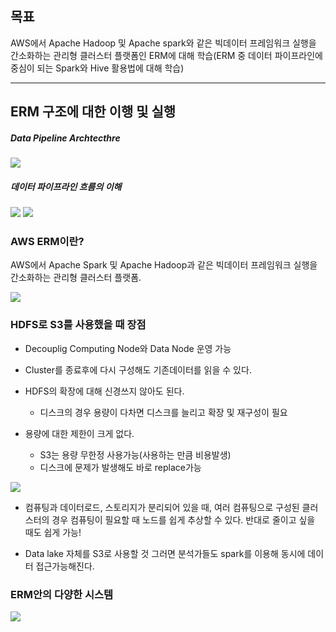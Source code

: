 ## 목표

AWS에서 Apache Hadoop 및 Apache spark와 같은 빅데이터 프레임워크 실행을 간소화하는 관리형 클러스터 플랫폼인 ERM에 대해 학습(ERM 중 데이터 파이프라인에 중심이 되는 Spark와 Hive 활용법에 대해 학습)

---

## ERM 구조에 대한 이행 및 실행

##### Data Pipeline Archtecthre

<img src="https://user-images.githubusercontent.com/86764734/151794246-1d83a6db-dd9e-4617-a865-96a4ac08b287.png"/>

##### 데이터 파이프라인 흐름의 이해

<img src="https://user-images.githubusercontent.com/86764734/151794778-26c8f0c7-0694-4fb0-ae34-b501bed5aa15.png"/>

<img  src="https://user-images.githubusercontent.com/86764734/151794891-0897f1af-a7f9-4e9d-bb86-65f17442fbff.png"/>

### AWS ERM이란?

AWS에서 Apache Spark 및 Apache Hadoop과 같은 빅데이터 프레임워크 실행을 간소화하는 관리형 클러스터 플랫폼.

<img src="https://user-images.githubusercontent.com/86764734/151795301-edeae5eb-10ea-4376-8963-f536668ac35e.png"/>

### HDFS로 S3를 사용했을 때 장점

- Decouplig Computing Node와 Data Node 운영 가능

- Cluster를 종료후에 다시 구성해도 기존데이터를 읽을 수 있다.

- HDFS의 확장에 대해 신경쓰지 않아도 된다.

  - 디스크의 경우 용량이 다차면 디스크를 늘리고 확장 및 재구성이 필요

- 용량에 대한 제한이 크게 없다.

  - S3는 용량 무한정 사용가능(사용하는 만큼 비용발생)
  - 디스크에 문제가 발생해도 바로 replace가능 

<img src="https://user-images.githubusercontent.com/86764734/151795896-5fbb58c3-b1b8-4932-b530-20a3800dfdc0.png"/>

- 컴퓨팅과 데이터로드, 스토리지가 분리되어 있을 때, 여러 컴퓨팅으로 구성된 클러스터의 경우 컴퓨팅이 필요할  때 노드를 쉽게 추상할 수 있다. 반대로 줄이고 싶을 때도 쉽게 가능!

- Data lake 자체를 S3로 사용할 것 그러면 분석가들도 spark를 이용해 동시에 데이터 접근가능해진다. 

### ERM안의 다양한 시스템

<img src="https://user-images.githubusercontent.com/86764734/151796777-50711fb6-5550-4173-af94-ffbb9f3e1fcc.png"/>